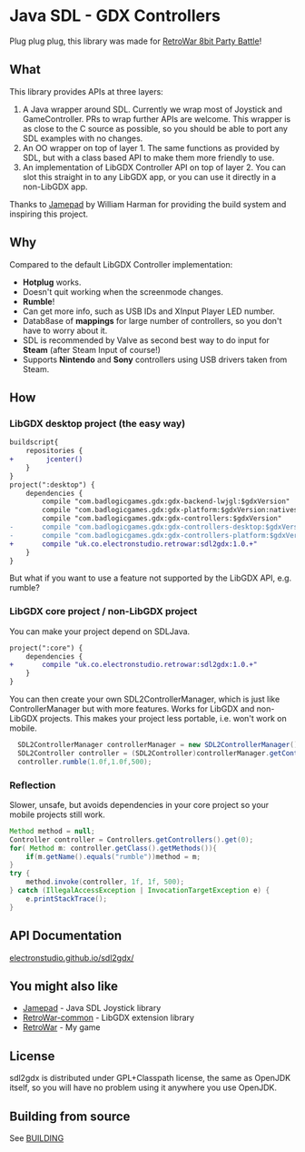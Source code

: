 # Java SDL - GDX Controllers

Plug plug plug, this library was made for [RetroWar 8bit Party Battle](http://retrowar.net)!

## What

This library provides APIs at three layers:
1. A Java wrapper around SDL.  Currently we wrap most of Joystick and GameController.  PRs to wrap further APIs are welcome.  This wrapper is as close to the C source as
possible, so you should be able to port any SDL examples with no changes.
2. An OO wrapper on top of layer 1.  The same functions as provided by SDL, but with a class based API to make them more friendly to use.
3. An implementation of LibGDX Controller API on top of layer 2.  You can slot this straight in to any LibGDX app, or you can use it directly in a non-LibGDX app.

Thanks to [Jamepad](https://github.com/williamahartman/Jamepad) by William Harman for providing the build system and inspiring this project.

## Why

Compared to the default LibGDX Controller implementation:
* __Hotplug__ works.
* Doesn't quit working when the screenmode changes.
* __Rumble__!
* Can get more info, such as USB IDs and XInput Player LED number.
* Datab8ase of __mappings__ for large number of controllers, so you don't have to worry about it.
* SDL is recommended by Valve as second best way to do input for __Steam__ (after Steam Input of course!)
* Supports __Nintendo__ and __Sony__ controllers using USB drivers taken from Steam.

## How

### LibGDX desktop project (the easy way)

```diff
buildscript{
    repositories {
+        jcenter()
    }
}
project(":desktop") {
    dependencies {
        compile "com.badlogicgames.gdx:gdx-backend-lwjgl:$gdxVersion"
        compile "com.badlogicgames.gdx:gdx-platform:$gdxVersion:natives-desktop"
        compile "com.badlogicgames.gdx:gdx-controllers:$gdxVersion"
-       compile "com.badlogicgames.gdx:gdx-controllers-desktop:$gdxVersion"
-       compile "com.badlogicgames.gdx:gdx-controllers-platform:$gdxVersion:natives-desktop"
+       compile "uk.co.electronstudio.retrowar:sdl2gdx:1.0.+"
    }
}
```

But what if you want to use a feature not supported by the LibGDX API, e.g. rumble?

### LibGDX core project / non-LibGDX project

You can make your project depend on SDLJava.

```diff
project(":core") {
    dependencies {
+       compile "uk.co.electronstudio.retrowar:sdl2gdx:1.0.+"
    }
}
```

You can then create your own SDL2ControllerManager,
which is just like ControllerManager but with more features.  Works for LibGDX and non-LibGDX projects.
 This makes your project less portable, i.e. won't work on mobile.

```java
  SDL2ControllerManager controllerManager = new SDL2ControllerManager();
  SDL2Controller controller = (SDL2Controller)controllerManager.getControllers().get(0);
  controller.rumble(1.0f,1.0f,500);
```

### Reflection

Slower, unsafe, but avoids dependencies in your core project so your mobile projects still work.
```java
Method method = null;
Controller controller = Controllers.getControllers().get(0);
for( Method m: controller.getClass().getMethods()){
    if(m.getName().equals("rumble"))method = m;
}
try {
    method.invoke(controller, 1f, 1f, 500);
} catch (IllegalAccessException | InvocationTargetException e) {
    e.printStackTrace();
}    
```

## API Documentation

[electronstudio.github.io/sdl2gdx/](https://electronstudio.github.io/sdl2gdx/)

## You might also like
* [Jamepad](https://github.com/williamahartman/Jamepad) - Java SDL Joystick library
* [RetroWar-common](https://github.com/electronstudio/retrowar-common) - LibGDX extension library
* [RetroWar](http://retrowar.net) - My game

## License

sdl2gdx is distributed under GPL+Classpath license, the same as OpenJDK itself, so you will have no
problem using it anywhere you use OpenJDK.

## Building from source

See [BUILDING](BUILDING.md)